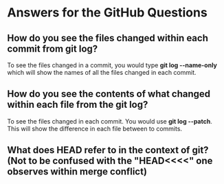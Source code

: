 # Answers for the GitHub Questions

## How do you see the files changed within each commit from git log?
To see the files changed in a commit, you would type <b>git log --name-only</b> which will show the names of all the files changed in each commit.

## How do you see the contents of what changed within each file from the git log?
To see the files changed in each commit. You would use <b>git log --patch</b>. This will show the difference in each file between to commits.

## What does HEAD refer to in the context of git? (Not to be confused with the "HEAD<<<<" one observes within merge conflict)

